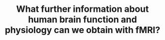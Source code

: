 ---
title: "What further information about human brain function and physiology can we obtain with fMRI?"
project_id: 
conference_id: ""
presenters:
   - peter_bandettini
summary: "Krasnow Institute, George Mason University, Washington DC"
file: /assets/presentations/
filename: 
layout: presentation
---